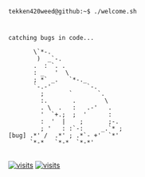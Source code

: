 ```console
tekken420weed@github:~$ ./welcome.sh
```
<h1></h1>

```console
catching bugs in code...
                              
       \`*-.                 
        )  _`-.                 
       .  : `. .                
       : _   '  \               
       ; *` _.   `*-._          
       `-.-'          `-.       
         ;       `       `.     
         :.       .        \    
         . \  .   :   .-'   .   
         '  `+.;  ;  '      :   
         :  '  |    ;       ;-. 
         ; '   : :`-:     _.`* ;
[bug] .*' /  .*' ; .*`- +'  `*' 
      `*-*   `*-*  `*-*'
```
<h2></h2>

[![visits](https://hits.seeyoufarm.com/api/count/incr/badge.svg?url=https%3A%2F%2Fgithub.com%2Ftekken420wd&count_bg=%23000000&title_bg=%23000000&icon=github.svg&icon_color=%23FFFFFF&title=PROFILE+𝚅𝙸𝚂𝙸𝚃𝚂&edge_flat=true)](https://github.com/tekken420weed)
[![visits](https://hits.seeyoufarm.com/api/count/incr/badge.svg?url=https%3A%2F%2Fgithub.com%2Ftekken42gdg0wd&count_bg=%23000000&title_bg=%23000000&icon=github.svg&icon_color=%23FFFFFF&title=mam+zute+papiery&edge_flat=true)](https://github.com/tekken420weed)

